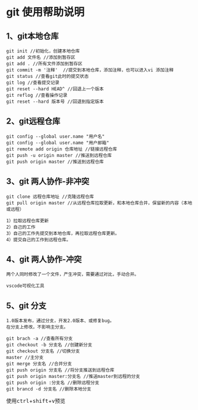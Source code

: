 # git 使用帮助说明

## 1、git本地仓库

    git init //初始化，创建本地仓库
    git add 文件名 //添加到暂存区
    git add . //所有文件添加到暂存区
    git commit -m '注释'  //提交到本地仓库，添加注释，也可以进入vi 添加注释
    git status //查看git此时的提交状态
    git log //查看提交记录
    git reset --hard HEAD^ //回退上一个版本
    git reflog //查看操作记录
    git reset --hard 版本号 //回退到指定版本

## 2、git远程仓库

    git config --global user.name "用户名"
    git config --global user.name "用户邮箱"
    git remote add origin 仓库地址 //链接远程仓库
    git push -u origin master //推送到远程仓库
    git push origin master //推送到远程仓库

## 3、git 两人协作-非冲突

    git clone 远程仓库地址 //克隆远程仓库
    git pull origin master //从远程仓库拉取更新，和本地仓库合并，保留新的内容（本地或远程）
    
    1）拉取远程仓库更新 
    2）自己的工作
    3）自己的工作先提交到本地仓库，再拉取远程仓库更新。
    4）提交自己的工作到远程仓库。

## 4、git 两人协作-冲突

    两个人同时修改了一个文件，产生冲突，需要通过对比，手动合并。
    
    vscode可视化工具

## 5、git 分支

    1.0版本发布，通过分支，开发2.0版本、或修复bug。  
    在分支上修改，不影响主分支。 

    git brach -a //查看所有分支
    git checkout -b 分支名 //创建新分支
    git checkout 分支名 //切换分支
    master //主分支
    git merge 分支名 //合并分支
    git push origin 分支名 //将分支推送到远程仓库
    git push origin master:分支名 //推送master到远程的分支
    git push origin :分支名 //删除远程分支
    git brancd -d 分支名 //删除本地分支

使用<kbd>ctrl</kbd>+<kbd>shift</kbd>+<kbd>v</kbd>预览